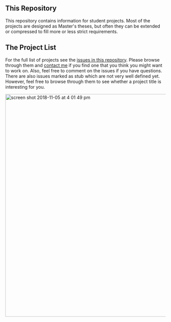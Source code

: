 ## This Repository

This repository contains information for student projects. Most of the projects are designed as Master's theses, but often they can be extended or compressed to fill more or less strict requirements. 


## The Project List

For the full list of projects see the [issues in this repository](https://github.com/mircealungu/student-projects/issues?q=is%3Aopen+is%3Aissue). Please browse through them and [contact me](https://mircealungu.github.io/#contact) if you find one that you think you might want to work on. Also, feel free to comment on the issues if you have questions. There are also issues marked as stub which are not very well defined yet. However, feel free to browse through them to see whether a project title is interesting for you.


<img width="699" alt="screen shot 2018-11-05 at 4 01 49 pm" src="https://www.dropbox.com/s/m69ucc1jdkyhk1u/project-topics.png">
